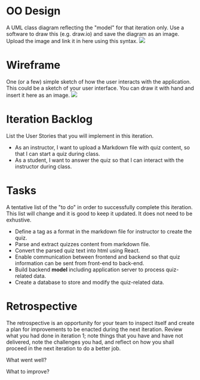 # OO Design
A UML class diagram reflecting the "model" for that iteration only.
Use a software to draw this (e.g. draw.io) and save the diagram as an image. 
Upload the image and link it in here using this syntax.
![](https://github.com/jhu-oose/2020-spring-group-QuizHero/blob/master/docs/it2/it2_UML.jpg)


# Wireframe
One (or a few) simple sketch of how the user interacts with the application. 
This could be a sketch of your user interface. 
You can draw it with hand and insert it here as an image.
![](https://github.com/jhu-oose/2020-spring-group-QuizHero/blob/master/docs/it2/it2_Wireframe.jpg)



# Iteration Backlog
List the User Stories that you will implement in this iteration.
- As an instructor, I want to upload a Markdown file with quiz content, so that I can start a quiz during class.
- As a student, I want to answer the quiz so that I can interact with the instructor during class.

# Tasks
A tentative list of the "to do" in order to successfully complete this iteration. 
This list will change and it is good to keep it updated. 
It does not need to be exhustive.
- Define a <quiz> tag as a format in the markdown file for instructor to create the quiz.
- Parse and extract quizzes content from markdown file.
- Convert the parsed quiz text into html using React.
- Enable communication between frontend and backend so that quiz information can be sent from front-end to back-end.
- Build backend **model** including application server to process quiz-related data.
- Create a database to store and modify the quiz-related data.


# Retrospective
The retrospective is an opportunity for your team to inspect itself and create a plan for improvements to be enacted during the next iteration. Review what you had done in iteration 1; note things that you have and have not delivered, note the challenges you had, and reflect on how you shall proceed in the next iteration to do a better job.

What went well?

What to improve?

